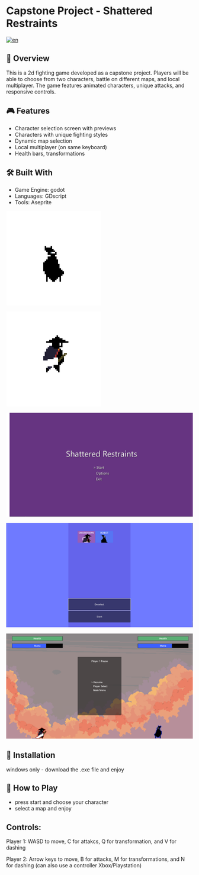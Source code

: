 # Capstone Project - Shattered Restraints

[![en](https://img.shields.io/badge/lang-en-red.svg)](README.md)

## 📜 Overview

This is a 2d fighting game developed as a capstone project. Players will be able to choose from two characters, battle on different maps, and local multiplayer.
The game features animated characters, unique attacks, and responsive controls.

## 🎮 Features 

- Character selection screen with previews
- Characters with unique fighting styles
- Dynamic map selection 
- Local multiplayer (on same keyboard)
- Health bars, transformations

## 🛠️ Built With 
- Game Engine: godot 
- Languages: GDscript
- Tools: Aseprite

![Robo character](assets/screenshots/Robo.gif)

![SwordFighter](assets/screenshots/CapstoneFighter-Sheet.gif)

![Main menu](assets/screenshots/Picture1.png)

![Character select](assets/screenshots/Picture3.png)

![Gameplay scene](assets/screenshots/Picture2.png)


## 💽 Installation

windows only - download the .exe file and enjoy

## 🚀 How to Play

- press start and choose your character
- select a map and enjoy

## Controls:

Player 1: WASD to move, C for attakcs, Q for transformation, and V for dashing

Player 2: Arrow keys to move, B for attacks, M for transformations, and N for dashing (can also use a controller Xbox/Playstation)